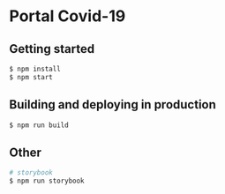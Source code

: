 # Portal Covid-19

## Getting started

```bash
$ npm install
$ npm start
```

## Building and deploying in production

```bash
$ npm run build
```

## Other

```bash
# storybook
$ npm run storybook

